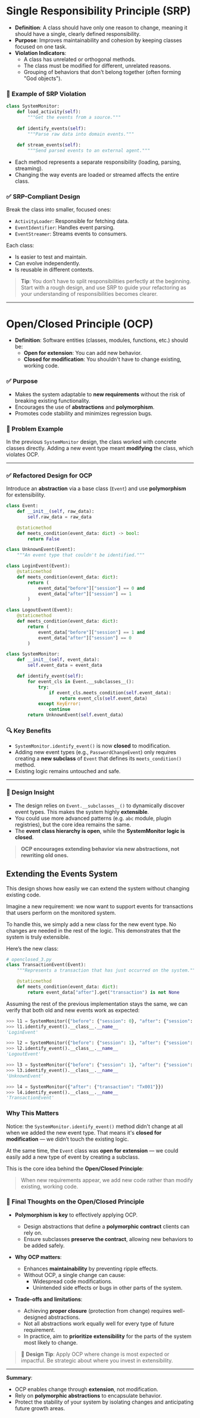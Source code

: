 # Single Responsibility Principle (SRP)

- **Definition**: A class should have only one reason to change, meaning it should have a single, clearly defined responsibility.
- **Purpose**: Improves maintainability and cohesion by keeping classes focused on one task.
- **Violation Indicators**:
  - A class has unrelated or orthogonal methods.
  - The class must be modified for different, unrelated reasons.
  - Grouping of behaviors that don't belong together (often forming "God objects").

### 🚫 Example of SRP Violation

```python
class SystemMonitor:
    def load_activity(self):
        """Get the events from a source."""
    
    def identify_events(self):
        """Parse raw data into domain events."""
    
    def stream_events(self):
        """Send parsed events to an external agent."""
```

- Each method represents a separate responsibility (loading, parsing, streaming).
- Changing the way events are loaded or streamed affects the entire class.

### ✅ SRP-Compliant Design

Break the class into smaller, focused ones:

- `ActivityLoader`: Responsible for fetching data.
- `EventIdentifier`: Handles event parsing.
- `EventStreamer`: Streams events to consumers.

Each class:
- Is easier to test and maintain.
- Can evolve independently.
- Is reusable in different contexts.

> **Tip**: You don’t have to split responsibilities perfectly at the beginning. Start with a rough design, and use SRP to guide your refactoring as your understanding of responsibilities becomes clearer.

---

# Open/Closed Principle (OCP)

- **Definition**: Software entities (classes, modules, functions, etc.) should be:
  - **Open for extension**: You can add new behavior.
  - **Closed for modification**: You shouldn't have to change existing, working code.

### ✅ Purpose

- Makes the system adaptable to **new requirements** without the risk of breaking existing functionality.
- Encourages the use of **abstractions** and **polymorphism**.
- Promotes code stability and minimizes regression bugs.

### 🚫 Problem Example

In the previous `SystemMonitor` design, the class worked with concrete classes directly. Adding a new event type meant **modifying** the class, which violates OCP.

---

### ✅ Refactored Design for OCP

Introduce an **abstraction** via a base class (`Event`) and use **polymorphism** for extensibility.

```python
class Event:
    def __init__(self, raw_data):
        self.raw_data = raw_data

    @staticmethod
    def meets_condition(event_data: dict) -> bool:
        return False

class UnknownEvent(Event):
    """An event type that couldn't be identified."""

class LoginEvent(Event):
    @staticmethod
    def meets_condition(event_data: dict):
        return (
            event_data["before"]["session"] == 0 and
            event_data["after"]["session"] == 1
        )

class LogoutEvent(Event):
    @staticmethod
    def meets_condition(event_data: dict):
        return (
            event_data["before"]["session"] == 1 and
            event_data["after"]["session"] == 0
        )

class SystemMonitor:
    def __init__(self, event_data):
        self.event_data = event_data

    def identify_event(self):
        for event_cls in Event.__subclasses__():
            try:
                if event_cls.meets_condition(self.event_data):
                    return event_cls(self.event_data)
            except KeyError:
                continue
        return UnknownEvent(self.event_data)
```

### 🔍 Key Benefits

- `SystemMonitor.identify_event()` is now **closed** to modification.
- Adding new event types (e.g., `PasswordChangeEvent`) only requires creating a **new subclass** of `Event` that defines its `meets_condition()` method.
- Existing logic remains untouched and safe.

---

### 🧠 Design Insight

- The design relies on `Event.__subclasses__()` to dynamically discover event types. This makes the system highly **extensible**.
- You could use more advanced patterns (e.g. `abc` module, plugin registries), but the core idea remains the same.
- The **event class hierarchy is open**, while the **SystemMonitor logic is closed**.

> **OCP encourages extending behavior via new abstractions, not rewriting old ones.**

## Extending the Events System

This design shows how easily we can extend the system without changing existing code.

Imagine a new requirement: we now want to support events for transactions that users perform on the monitored system.

To handle this, we simply add a new class for the new event type. No changes are needed in the rest of the logic. This demonstrates that the system is truly extensible.

Here’s the new class:

```python
# openclosed_3.py
class TransactionEvent(Event):
    """Represents a transaction that has just occurred on the system."""

    @staticmethod
    def meets_condition(event_data: dict):
        return event_data["after"].get("transaction") is not None
```

Assuming the rest of the previous implementation stays the same, we can verify that both old and new events work as expected:

```python
>>> l1 = SystemMonitor({"before": {"session": 0}, "after": {"session": 1}})
>>> l1.identify_event().__class__.__name__
'LoginEvent'

>>> l2 = SystemMonitor({"before": {"session": 1}, "after": {"session": 0}})
>>> l2.identify_event().__class__.__name__
'LogoutEvent'

>>> l3 = SystemMonitor({"before": {"session": 1}, "after": {"session": 1}})
>>> l3.identify_event().__class__.__name__
'UnknownEvent'

>>> l4 = SystemMonitor({"after": {"transaction": "Tx001"}})
>>> l4.identify_event().__class__.__name__
'TransactionEvent'
```

### Why This Matters

Notice: the `SystemMonitor.identify_event()` method didn't change at all when we added the new event type. That means it's **closed for modification** — we didn’t touch the existing logic.

At the same time, the `Event` class was **open for extension** — we could easily add a new type of event by creating a subclass.

This is the core idea behind the **Open/Closed Principle**:  
> When new requirements appear, we add new code rather than modify existing, working code.

### 🧠 Final Thoughts on the Open/Closed Principle

- **Polymorphism is key** to effectively applying OCP.
  - Design abstractions that define a **polymorphic contract** clients can rely on.
  - Ensure subclasses **preserve the contract**, allowing new behaviors to be added safely.

- **Why OCP matters**:
  - Enhances **maintainability** by preventing ripple effects.
  - Without OCP, a single change can cause:
    - Widespread code modifications.
    - Unintended side effects or bugs in other parts of the system.

- **Trade-offs and limitations**:
  - Achieving **proper closure** (protection from change) requires well-designed abstractions.
  - Not all abstractions work equally well for every type of future requirement.
  - In practice, aim to **prioritize extensibility** for the parts of the system most likely to change.

> 🎯 **Design Tip**: Apply OCP where change is most expected or impactful. Be strategic about where you invest in extensibility.

---

**Summary**:
- OCP enables change through **extension**, not modification.
- Rely on **polymorphic abstractions** to encapsulate behavior.
- Protect the stability of your system by isolating changes and anticipating future growth areas.
